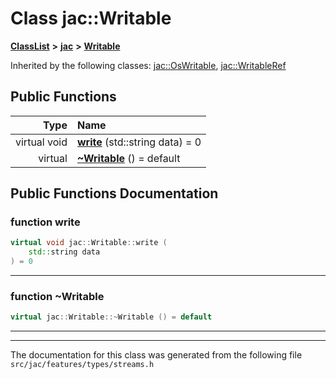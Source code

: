 

# Class jac::Writable



[**ClassList**](annotated.md) **>** [**jac**](namespacejac.md) **>** [**Writable**](classjac_1_1Writable.md)










Inherited by the following classes: [jac::OsWritable](classjac_1_1OsWritable.md),  [jac::WritableRef](classjac_1_1WritableRef.md)
































## Public Functions

| Type | Name |
| ---: | :--- |
| virtual void | [**write**](#function-write) (std::string data) = 0<br> |
| virtual  | [**~Writable**](#function-writable) () = default<br> |




























## Public Functions Documentation




### function write 

```C++
virtual void jac::Writable::write (
    std::string data
) = 0
```




<hr>



### function ~Writable 

```C++
virtual jac::Writable::~Writable () = default
```




<hr>

------------------------------
The documentation for this class was generated from the following file `src/jac/features/types/streams.h`

